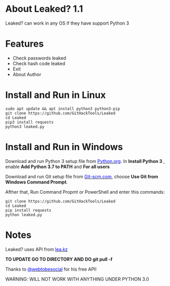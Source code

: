 # About Leaked? 1.1

Leaked? can work in any OS if they have support Python 3
  
# Features
 * Check passwords leaked
 * Check hash code leaked
 * Exit
 * About Author
 
# Install and Run in Linux
    sudo apt update && apt install python3 python3-pip
    git clone https://github.com/GitHackTools/Leaked
    cd Leaked
    pip3 install requests
    python3 leaked.py
   
# Install and Run in Windows
Download and run Python 3 setup file from <a href="https://python.org" target="_blank"><span style="color: blue">Python.org</span></a>.
In <strong>Install Python 3 </strong>, enable <strong>Add Python 3.7 to PATH</strong> and <strong>For all users</strong>

Download and run Git setup file from <a href="https://Git-scm.com" target="_blank"><span style="color: blue">Git-scm.com</span></a>, choose <strong>Use Git from Windows Command Prompt</strong>.

Afther that, Run Command Propmt or PowerShell and enter this commands:

    git clone https://github.com/GitHackTools/Leaked
    cd Leaked
    pip install requests
    python leaked.py
    


# Notes
Leaked? uses API from <a href="https://lea.kz/api" target="_blank"><span style="color: blue">lea.kz</span></a>

<b>TO UPDATE GO TO DIRECTORY AND DO git pull -f</b>

Thanks to <a href="https://twitter.com/webtobesocial" target="_blank"><span style="color: blue">@webtobesocial</span></a> for his free API!


WARNING: WILL NOT WORK WITH ANYTHING UNDER PYTHON 3.0
